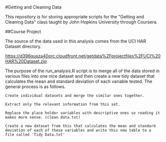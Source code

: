 #Getting and Cleaning Data

This repository is for storing appropriate scripts for the "Getting and Cleaning Data" class taught by John Hopkins University through Coursera.

##Course Project

The source of the data used in this analysis comes from the UCI HAR Dataset directory.

https://d396qusza40orc.cloudfront.net/getdata%2Fprojectfiles%2FUCI%20HAR%20Dataset.zip

The purpose of the run_analysis.R script is to merge all of the  data stored in various files into one nice dataset and then create a new tidy dataset that calculates the mean and standard deviation of each variable tested.  The general process is as follows.
    
    Create individual datasets and merge the similar ones together.
    
    Extract only the relevant information from this set.
    
    Replace the place holder variables with descriptive ones so reading it makes more sense. (clean data.txt)
    
    Create a new dataset from this that calculates the mean and standard deviation of each of these variables and write this new table to a file called 'Tidy Data.txt'
